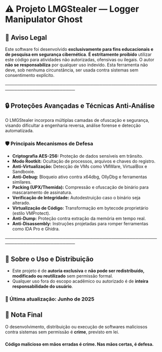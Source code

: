 # ⚠️ Projeto LMGStealer — Logger Manipulator Ghost

## 📌 Aviso Legal

Este software foi desenvolvido **exclusivamente para fins educacionais e de pesquisa em segurança cibernética**.
**É estritamente proibido** utilizar este código para atividades não autorizadas, ofensivas ou ilegais.
O autor **não se responsabiliza** por qualquer uso indevido. Esta ferramenta não deve, sob nenhuma circunstância, ser usada contra sistemas sem consentimento explícito.

─────────────────────────────────────────────────────────────────────────

## 🔒 Proteções Avançadas e Técnicas Anti-Análise

O LMGStealer incorpora múltiplas camadas de ofuscação e segurança, visando dificultar a engenharia reversa, análise forense e detecção automatizada.

### 🛡️ Principais Mecanismos de Defesa

* **Criptografia AES-256:** Proteção de dados sensíveis em trânsito.
* **Modo Rootkit:** Ocultação de processos, arquivos e chaves do registro.
* **Anti-Virtualização:** Detecção de VMs como VMWare, VirtualBox e Sandboxie.
* **Anti-Debug:** Bloqueio ativo contra x64dbg, OllyDbg e ferramentas similares.
* **Packing (UPX/Themida):** Compressão e ofuscação de binário para mascaramento de assinatura.
* **Verificação de Integridade:** Autodestruição caso o binário seja alterado.
* **Virtualização de Código:** Transformação em bytecode proprietário (estilo VMProtect).
* **Anti-Dump:** Proteção contra extração da memória em tempo real.
* **Anti-Disassembly:** Instruções projetadas para romper ferramentas como IDA Pro e Ghidra.

─────────────────────────────────────────────────────────────────────────

## 🚫 Sobre o Uso e Distribuição

* Este projeto é de **autoria exclusiva** e **não pode ser redistribuído, modificado ou reutilizado** sem permissão formal.
* Qualquer uso fora do escopo acadêmico ou autorizado é de **inteira responsabilidade do usuário**.

### 📅 Última atualização: Junho de 2025

## 🚨 Nota Final

O desenvolvimento, distribuição ou execução de softwares maliciosos contra sistemas sem permissão é **crime**, previsto em lei.
###
**Código malicioso em mãos erradas é crime. Nas mãos certas, é defesa.**
